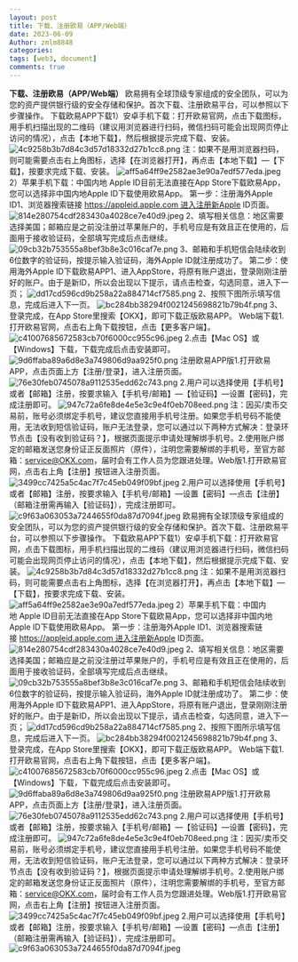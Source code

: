 ```yaml
---
layout: post
title: 下载、注册欧易（APP/Web端）
date: 2023-06-09
Author: zmlm8848
categories: 
tags: [web3, document]
comments: true
--- 
```


**下载、注册欧易（APP/Web端）**
欧易拥有全球顶级专家组成的安全团队，可以为您的资产提供银行级的安全存储和保护。首次下载、注册欧易平台，可以参照以下步骤操作。
下载欧易APP下载1）安卓手机下载：打开欧易官网，点击下载图标，用手机扫描出现的二维码（建议用浏览器进行扫码，微信扫码可能会出现网页停止访问的情况），点击【本地下载】，然后根据提示完成下载、安装。
![4c9258b3b7d84c3d57d18332d27b1cc8.png](evernotecid://32D0EB3B-9BD6-47E4-B567-E278FA6B19E5/appyinxiangcom/25224309/ENNote/p179?hash=4c9258b3b7d84c3d57d18332d27b1cc8)
注：如果不是用浏览器扫码，则可能需要点击右上角图标，选择【在浏览器打开】，再点击【本地下载】—【下载】，按要求完成下载、安装。
![aff5a64ff9e2582ae3e90a7edf577eda.jpeg](evernotecid://32D0EB3B-9BD6-47E4-B567-E278FA6B19E5/appyinxiangcom/25224309/ENNote/p179?hash=aff5a64ff9e2582ae3e90a7edf577eda)
2）苹果手机下载：中国内地 Apple ID目前无法直接在App Store下载欧易App，您可以选择非中国内地Apple ID下载使用欧易App。
第一步：注册海外Apple ID1、浏览器搜索链接 https://appleid.apple.com 进入注册新Apple ID页面。
![814e280754cdf283430a4028ce7e40d9.jpeg](evernotecid://32D0EB3B-9BD6-47E4-B567-E278FA6B19E5/appyinxiangcom/25224309/ENNote/p179?hash=814e280754cdf283430a4028ce7e40d9)
2、填写相关信息：地区需要选择美国；邮箱应是之前没注册过苹果账户的，手机号应是有效且正在使用的，后面用于接收验证码，全部填写完成后点击继续。
![09cb32b753555a8bef3b8e3c016caf7e.png](evernotecid://32D0EB3B-9BD6-47E4-B567-E278FA6B19E5/appyinxiangcom/25224309/ENNote/p179?hash=09cb32b753555a8bef3b8e3c016caf7e)
3、邮箱和手机短信会陆续收到6位数字的验证码，按提示输入验证码，海外Apple ID就注册成功了。
第二步：使用海外Apple ID下载欧易APP1、进入AppStore，将原有账户退出，登录刚刚注册好的账户。由于是新ID，所以会出现以下提示，请点击检查，勾选同意，进入下一页；
![dd17cd596cd9b258a22a884714cf7585.png](evernotecid://32D0EB3B-9BD6-47E4-B567-E278FA6B19E5/appyinxiangcom/25224309/ENNote/p179?hash=dd17cd596cd9b258a22a884714cf7585)
2、按照下图所示填写信息，完成后进入下一页。
![bc284bb38294f0021245698821b79b4f.png](evernotecid://32D0EB3B-9BD6-47E4-B567-E278FA6B19E5/appyinxiangcom/25224309/ENNote/p179?hash=bc284bb38294f0021245698821b79b4f)
3、登录完成，在App Store里搜索【OKX】，即可下载正版欧易APP。
Web端下载1.打开欧易官网，点击右上角下载按钮，点击【更多客户端】。
![c41007685672583cb70f6000cc955c96.jpeg](evernotecid://32D0EB3B-9BD6-47E4-B567-E278FA6B19E5/appyinxiangcom/25224309/ENNote/p179?hash=c41007685672583cb70f6000cc955c96)
2.点击【Mac OS】或【Windows】下载，下载完成后点击安装即可。
![9d6ffaba89a6d8e3a749806d9aa925f0.png](evernotecid://32D0EB3B-9BD6-47E4-B567-E278FA6B19E5/appyinxiangcom/25224309/ENNote/p179?hash=9d6ffaba89a6d8e3a749806d9aa925f0)
注册欧易APP版1.打开欧易APP，点击页面上方【注册/登录】，进入注册页面。
![76e30feb0745078a9112535edd62c743.png](evernotecid://32D0EB3B-9BD6-47E4-B567-E278FA6B19E5/appyinxiangcom/25224309/ENNote/p179?hash=76e30feb0745078a9112535edd62c743)
2.用户可以选择使用【手机号】或者【邮箱】注册，按要求输入【手机号/邮箱】—【验证码】—设置【密码】，完成注册即可。
![947c72a6fe8de4e5e3c9e4f0eb708eed.png](evernotecid://32D0EB3B-9BD6-47E4-B567-E278FA6B19E5/appyinxiangcom/25224309/ENNote/p179?hash=947c72a6fe8de4e5e3c9e4f0eb708eed)
注：因买/卖币交易前，账号必须绑定手机号，建议您直接用手机号注册。如果您手机号码不能使用，无法收到短信验证码，账户无法登录，您可以通过以下两种方式解决：登录环节点击【没有收到验证码？】，根据页面提示申请处理解绑手机号。2.使用账户绑定的邮箱发送您身份证正反面照片（原件），注明您需要解绑的手机号，至官方邮箱：service@OKX.com，届时会有工作人员为您跟进处理。Web版1.打开欧易官网，点击右上角【注册】按钮进入注册页面。
![3499cc7425a5c4ac7f7c45eb049f09bf.jpeg](evernotecid://32D0EB3B-9BD6-47E4-B567-E278FA6B19E5/appyinxiangcom/25224309/ENNote/p179?hash=3499cc7425a5c4ac7f7c45eb049f09bf)
2.用户可以选择使用【手机号】或者【邮箱】注册，按要求输入【手机号/邮箱】—设置【密码】—点击【注册】（邮箱注册需再输入【验证码】），完成注册即可。
![c9f63a063053a7244655f0da87d7094f.jpeg](evernotecid://32D0EB3B-9BD6-47E4-B567-E278FA6B19E5/appyinxiangcom/25224309/ENNote/p179?hash=c9f63a063053a7244655f0da87d7094f)
欧易拥有全球顶级专家组成的安全团队，可以为您的资产提供银行级的安全存储和保护。首次下载、注册欧易平台，可以参照以下步骤操作。
下载欧易APP下载1）安卓手机下载：打开欧易官网，点击下载图标，用手机扫描出现的二维码（建议用浏览器进行扫码，微信扫码可能会出现网页停止访问的情况），点击【本地下载】，然后根据提示完成下载、安装。
![4c9258b3b7d84c3d57d18332d27b1cc8.png](evernotecid://32D0EB3B-9BD6-47E4-B567-E278FA6B19E5/appyinxiangcom/25224309/ENNote/p179?hash=4c9258b3b7d84c3d57d18332d27b1cc8)
注：如果不是用浏览器扫码，则可能需要点击右上角图标，选择【在浏览器打开】，再点击【本地下载】—【下载】，按要求完成下载、安装。
![aff5a64ff9e2582ae3e90a7edf577eda.jpeg](evernotecid://32D0EB3B-9BD6-47E4-B567-E278FA6B19E5/appyinxiangcom/25224309/ENNote/p179?hash=aff5a64ff9e2582ae3e90a7edf577eda)
2）苹果手机下载：中国内地 Apple ID目前无法直接在App Store下载欧易App，您可以选择非中国内地Apple ID下载使用欧易App。
第一步：注册海外Apple ID1、浏览器搜索链接 https://appleid.apple.com 进入注册新Apple ID页面。
![814e280754cdf283430a4028ce7e40d9.jpeg](evernotecid://32D0EB3B-9BD6-47E4-B567-E278FA6B19E5/appyinxiangcom/25224309/ENNote/p179?hash=814e280754cdf283430a4028ce7e40d9)
2、填写相关信息：地区需要选择美国；邮箱应是之前没注册过苹果账户的，手机号应是有效且正在使用的，后面用于接收验证码，全部填写完成后点击继续。
![09cb32b753555a8bef3b8e3c016caf7e.png](evernotecid://32D0EB3B-9BD6-47E4-B567-E278FA6B19E5/appyinxiangcom/25224309/ENNote/p179?hash=09cb32b753555a8bef3b8e3c016caf7e)
3、邮箱和手机短信会陆续收到6位数字的验证码，按提示输入验证码，海外Apple ID就注册成功了。
第二步：使用海外Apple ID下载欧易APP1、进入AppStore，将原有账户退出，登录刚刚注册好的账户。由于是新ID，所以会出现以下提示，请点击检查，勾选同意，进入下一页；
![dd17cd596cd9b258a22a884714cf7585.png](evernotecid://32D0EB3B-9BD6-47E4-B567-E278FA6B19E5/appyinxiangcom/25224309/ENNote/p179?hash=dd17cd596cd9b258a22a884714cf7585)
2、按照下图所示填写信息，完成后进入下一页。
![bc284bb38294f0021245698821b79b4f.png](evernotecid://32D0EB3B-9BD6-47E4-B567-E278FA6B19E5/appyinxiangcom/25224309/ENNote/p179?hash=bc284bb38294f0021245698821b79b4f)
3、登录完成，在App Store里搜索【OKX】，即可下载正版欧易APP。
Web端下载1.打开欧易官网，点击右上角下载按钮，点击【更多客户端】。
![c41007685672583cb70f6000cc955c96.jpeg](evernotecid://32D0EB3B-9BD6-47E4-B567-E278FA6B19E5/appyinxiangcom/25224309/ENNote/p179?hash=c41007685672583cb70f6000cc955c96)
2.点击【Mac OS】或【Windows】下载，下载完成后点击安装即可。
![9d6ffaba89a6d8e3a749806d9aa925f0.png](evernotecid://32D0EB3B-9BD6-47E4-B567-E278FA6B19E5/appyinxiangcom/25224309/ENNote/p179?hash=9d6ffaba89a6d8e3a749806d9aa925f0)
注册欧易APP版1.打开欧易APP，点击页面上方【注册/登录】，进入注册页面。
![76e30feb0745078a9112535edd62c743.png](evernotecid://32D0EB3B-9BD6-47E4-B567-E278FA6B19E5/appyinxiangcom/25224309/ENNote/p179?hash=76e30feb0745078a9112535edd62c743)
2.用户可以选择使用【手机号】或者【邮箱】注册，按要求输入【手机号/邮箱】—【验证码】—设置【密码】，完成注册即可。
![947c72a6fe8de4e5e3c9e4f0eb708eed.png](evernotecid://32D0EB3B-9BD6-47E4-B567-E278FA6B19E5/appyinxiangcom/25224309/ENNote/p179?hash=947c72a6fe8de4e5e3c9e4f0eb708eed)
注：因买/卖币交易前，账号必须绑定手机号，建议您直接用手机号注册。如果您手机号码不能使用，无法收到短信验证码，账户无法登录，您可以通过以下两种方式解决：登录环节点击【没有收到验证码？】，根据页面提示申请处理解绑手机号。2.使用账户绑定的邮箱发送您身份证正反面照片（原件），注明您需要解绑的手机号，至官方邮箱：service@OKX.com，届时会有工作人员为您跟进处理。Web版1.打开欧易官网，点击右上角【注册】按钮进入注册页面。
![3499cc7425a5c4ac7f7c45eb049f09bf.jpeg](evernotecid://32D0EB3B-9BD6-47E4-B567-E278FA6B19E5/appyinxiangcom/25224309/ENNote/p179?hash=3499cc7425a5c4ac7f7c45eb049f09bf)
2.用户可以选择使用【手机号】或者【邮箱】注册，按要求输入【手机号/邮箱】—设置【密码】—点击【注册】（邮箱注册需再输入【验证码】），完成注册即可。
![c9f63a063053a7244655f0da87d7094f.jpeg](evernotecid://32D0EB3B-9BD6-47E4-B567-E278FA6B19E5/appyinxiangcom/25224309/ENNote/p179?hash=c9f63a063053a7244655f0da87d7094f)

